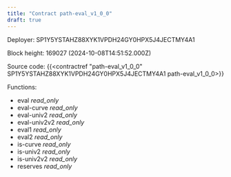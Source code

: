 ```yaml
---
title: "Contract path-eval_v1_0_0"
draft: true
---
```

Deployer: SP1Y5YSTAHZ88XYK1VPDH24GY0HPX5J4JECTMY4A1


 



Block height: 169027 (2024-10-08T14:51:52.000Z)

Source code: {{<contractref "path-eval_v1_0_0" SP1Y5YSTAHZ88XYK1VPDH24GY0HPX5J4JECTMY4A1 path-eval_v1_0_0>}}

Functions:

* eval _read_only_
* eval-curve _read_only_
* eval-univ2 _read_only_
* eval-univ2v2 _read_only_
* eval1 _read_only_
* eval2 _read_only_
* is-curve _read_only_
* is-univ2 _read_only_
* is-univ2v2 _read_only_
* reserves _read_only_
